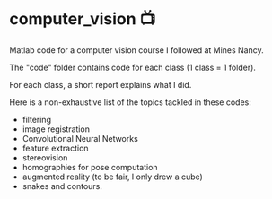 # computer_vision 📺
Matlab code for a computer vision course I followed at Mines Nancy.

The "code" folder contains code for each class (1 class = 1 folder). 

For each class, a short report explains what I did.

Here is a non-exhaustive list of the topics tackled in these codes:
- filtering
- image registration
- Convolutional Neural Networks
- feature extraction
- stereovision
- homographies for pose computation
- augmented reality (to be fair, I only drew a cube)
- snakes and contours.
